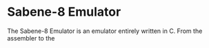 # Sabene-8 Emulator
The Sabene-8 Emulator is an emulator entirely written in C.  From the assembler to the